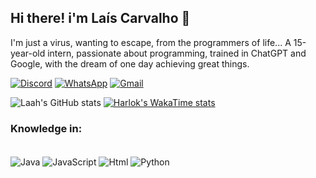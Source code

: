 
## Hi there! i'm Laís Carvalho 👋
I'm just a virus, wanting to escape, from the programmers of life...
A 15-year-old intern, passionate about programming, trained in ChatGPT and Google, with the dream of one day achieving great things.


[![Discord](https://img.shields.io/badge/Discord-7289DA?style=for-the-badge&logo=discord&logoColor=white)](https://discord.com/invite/Vq6wrVfXuv)
[![WhatsApp](https://img.shields.io/badge/WhatsApp-25D366?style=for-the-badge&logo=whatsapp&logoColor=white)](https://wa.me/qr/HR5UBNYODIBNK1)
[![Gmail](https://img.shields.io/badge/Gmail-D14836?style=for-the-badge&logo=gmail&logoColor=white)](https://mail.google.com/mail/laispupocarvalho@gmail.com=pt-BR#inbox)


![Laah's GitHub stats](https://github-readme-stats.vercel.app/api?username=LaissCarvalho&show_icons=true&theme=midnight-purple)
[![Harlok's WakaTime stats](https://github-readme-stats.vercel.app/api/wakatime?username=ffflabs)](https://github.com/anuraghazra/github-readme-stats)


### Knowledge in: 
<div style="display:inline_block"><br/>
   <img align="center" alt="Java" src="https://img.shields.io/badge/Java-ED8B00?style=for-the-badge&logo=openjdk&logoColor=white"/>
   <img align="center" alt="JavaScript" src="https://img.shields.io/badge/JavaScript-F7DF1E?style=for-the-badge&logo=javascript&logoColor=black"/>
   <img align="center" alt="Html" src="https://img.shields.io/badge/HTML-239120?style=for-the-badge&logo=html5&logoColor=white"/>
   <img align="center" alt="Python" src="https://img.shields.io/badge/Python-3776AB?style=for-the-badge&logo=python&logoColor=white"/>
</div>


